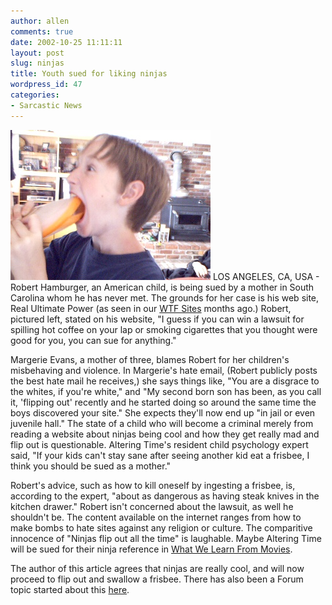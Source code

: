 ```yaml
---
author: allen
comments: true
date: 2002-10-25 11:11:11
layout: post
slug: ninjas
title: Youth sued for liking ninjas
wordpress_id: 47
categories:
- Sarcastic News
---
```


![Jeremy Hamburger, 10, ingesting a frisbee.](/images/old/seppuku.jpg)   LOS ANGELES, CA, USA - Robert Hamburger,   an American child, is being sued by a mother   in South Carolina whom he has never met. The grounds for her case is   his web site, Real Ultimate Power (as seen in our [WTF   Sites](/fun/wtf/?id=9) months ago.) Robert, pictured left, stated on his website,   "I guess if you can win a lawsuit for spilling hot coffee on your   lap or smoking cigarettes that you thought were good for you, you can   sue for anything."

Margerie Evans, a mother of three,   blames Robert for her children's misbehaving and violence. In Margerie's   hate email, (Robert publicly posts the best hate mail he receives,)   she says things like, "You are a disgrace to the whites, if you're   white," and "My second born son has been, as you call it,   'flipping out' recently and he started doing so around the same time   the boys discovered your site." She expects they'll now end up   "in jail or even juvenile hall." The state of a child who   will become a criminal merely from reading a website about ninjas being   cool and how they get really mad and flip out is questionable. Altering   Time's resident child psychology expert said, "If your kids can't   stay sane after seeing another kid eat a frisbee, I think you should   be sued as a mother."

Robert's advice, such as how to kill   oneself by ingesting a frisbee, is, according to the expert, "about   as dangerous as having steak knives in the kitchen drawer." Robert   isn't concerned about the lawsuit, as well he shouldn't be. The content   available on the internet ranges from how to make bombs to hate sites   against any religion or culture. The comparitive innocence of "Ninjas   flip out all the time" is laughable. Maybe Altering Time will be sued for their ninja reference in [What We Learn From Movies](/silliness/movies.php).

The author of this article agrees   that ninjas are really cool, and will now proceed to flip out and swallow   a frisbee. There has also been a Forum topic started about this [here](/forum/viewtopic.php?t=276).

